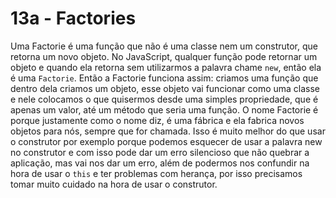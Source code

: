 # 13a - Factories

Uma Factorie é uma função que não é uma classe nem um construtor,
que retorna um novo objeto. No JavaScript, qualquer função pode retornar
um objeto e quando ela retorna sem utilizarmos a palavra chame `new`, então
ela é uma `Factorie`.
Então a Factorie funciona assim: criamos uma função que dentro dela criamos
um objeto, esse objeto vai funcionar como uma classe e nele colocamos o que
quisermos desde uma simples propriedade, que é apenas um valor, até um método
que seria uma função.
O nome Factorie é porque justamente como o nome diz, é uma fábrica e ela fabrica
novos objetos para nós, sempre que for chamada. Isso é muito melhor do que usar
o construtor por exemplo porque podemos esquecer de usar a palavra new no construtor
e com isso pode dar um erro silencioso que não quebrar a aplicação, mas vai nos dar
um erro, além de podermos nos confundir na hora de usar o `this` e ter problemas
com herança, por isso precisamos tomar muito cuidado na hora de usar o construtor.
